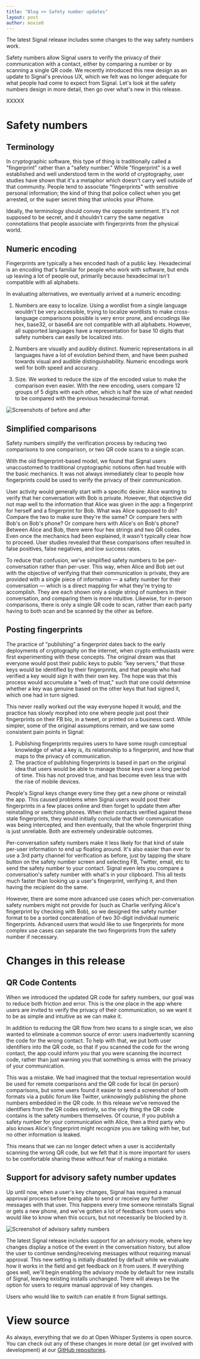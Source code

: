 ```yaml
---
title: "Blog >> Safety number updates"
layout: post
author: moxie0
---
```


The latest Signal release includes some changes to the way safety numbers work.

Safety numbers allow Signal users to verify the privacy of their communication with a contact, either by comparing
a number or by scanning a single QR code.  We recently introduced this new design as an update to Signal's previous UX,
which we felt was no longer adequate for what people had come to expect from Signal.  Let's look at the safety numbers
design in more detail, then go over what's new in this release.

XXXXX

# Safety numbers

## Terminology

In cryptographic software, this type of thing is traditionally called a "fingerprint" rather than a "safety number."
While "fingerprint" is a well established and well understood term in the world of cryptography, user studies have
shown that it's a metaphor which doesn't carry well outside of that community. People tend to associate
"fingerprints" with sensitive personal information; the kind of thing that police collect when you get arrested,
or the super secret thing that unlocks your iPhone.

Ideally, the terminology should convey the opposite sentiment.  It's not supposed to be secret, and it shouldn't carry
the same negative connotations that people associate with fingerprints from the physical world.

## Numeric encoding

Fingerprints are typically a hex encoded hash of a public key.  Hexadecimal is an encoding that's familiar for people
who work with software, but ends up leaving a lot of people out, primarily because hexadecimal isn't compatible with
all alphabets.

In evaluating alternatives, we eventually arrived at a numeric encoding:

1. Numbers are easy to localize. Using a wordlist from a single language wouldn't be very accessible, trying
   to localize wordlists to make cross-language comparisons possible is very error prone, and encodings
   like hex, base32, or base64 are not compatible with all alphabets.  However, all supported languages have
   a representation for base 10 digits that safety numbers can easily be localized into.

1. Numbers are visually and audibly distinct.  Numeric representations in all languages have a lot of
   evolution behind them, and have been pushed towards visual and audible distinguishability. Numeric
   encodings work well for both speed and accuracy.

1. Size. We worked to reduce the size of the encoded value to make the comparison even easier.
   With the new encoding, users compare 12 groups of 5 digits with each other, which is half the size
   of what needed to be compared with the previous hexadecimal format.

<img src="/blog/images/verify-before-after.png" alt="Screenshots of before and after"/>

## Simplified comparisons

Safety numbers simplify the verification process by reducing two comparisons to one comparison, or two
QR code scans to a single scan.

With the old fingerprint-based model, we found that Signal users unaccustomed to traditional cryptographic
notions often had trouble with the basic mechanics. It was not always immediately clear to people how
fingerprints could be used to verify the privacy of their communication.

User activity would generally start with a specific desire: Alice wanting to verify that her conversation
with Bob is private.  However, that objective did not map well to the information that Alice was given
in the app: a fingerprint for herself and a fingerprint for Bob.  What was Alice supposed to do? Compare
the two to make sure they're the same?  Or compare hers with Bob's on Bob's phone? Or compare hers with Alice's
on Bob's phone?  Between Alice and Bob, there were four hex strings and two QR codes. Even once the mechanics
had been explained, it wasn't typically clear how to proceed.  User studies revealed that these comparisons
often resulted in false positives, false negatives, and low success rates.

To reduce that confusion, we've simplified safety numbers to be per-conversation rather than per-user.  This way,
when Alice and Bob set out with the objective of verifying that their communication is private, they are provided
with a single piece of information &mdash; a safety number for their conversation &mdash; which is a
direct mapping for what they're trying to accomplish.  They are each shown only a single string of numbers in
their conversation, and comparing them is more intuitive. Likewise, for in-person comparisons, there
is only a single QR code to scan, rather than each party having to both scan and be scanned by the other as before.

## Posting fingerprints

The practice of "publishing" a fingerprint dates back to the early deployments of cryptography
on the internet, when crypto enthusiasts were first experimenting with these concepts.  The original dream was that
everyone would post their public keys to public "key servers," that those keys would be identified by 
their fingerprints, and that people who had verified a key would
sign it with their own key.  The hope was that this process would accumulate a "web of trust," such that one could
determine whether a key was genuine based on the other keys that had signed it, which one had in turn signed.

This never really worked out the way everyone hoped it would, and the practice has slowly morphed into one where
people just post their fingerprints on their FB bio, in a tweet, or printed on a business card.  While simpler,
some of the original assumptions remain, and we saw some consistent pain points in Signal:

1. Publishing fingerprints requires users to have some rough conceptual knowledge of what
   a key is, its relationship to a fingerprint, and how that maps to the privacy of communication.
1. The practice of publishing fingerprints is based in part on the original idea that users would be able to manage
   those keys over a long period of time.  This has not proved true, and has become even less true with the rise of mobile devices.

People's Signal keys change every time they get a new phone or reinstall the app.  This caused
problems when Signal users would post their fingerprints in a few places online and then forget to update them
after reinstalling or switching phones.  When their contacts verified against these stale fingerprints, they would
initially conclude that their communication was being intercepted, and then eventually, that the whole fingerprint
thing is just unreliable.  Both are extremely undesirable outcomes.

Per-conversation safety numbers make it less likely for that kind of stale per-user information to end
up floating around.  It's also easier than ever to use a 3rd party channel for verification as before, just
by tapping the share button on the safety number screen and selecting FB, Twitter, email, etc to send the
safety number to your contact.  Signal even lets you compare a conversation's safety number with what's in your
clipboard. This all tests much faster than looking up a user's fingerprint, verifying it, and then having the recipient
do the same.

However, there are some more advanced use cases which per-conversation safety numbers might not provide for
(such as Charlie verifying Alice's fingerprint by checking with Bob), so we designed the safety
number format to be a sorted concatenation of two 30-digit individual numeric fingerprints. Advanced users
that would like to use fingerprints for more complex use cases can separate the two fingerprints from the safety
number if necessary.

# Changes in this release

## QR Code Contents

When we introduced the updated QR code for safety numbers, our goal was to reduce both friction and error.
This is the one place in the app where users are invited to verify the privacy of their communication, so we
want it to be as simple and intuitive as we can make it.

In addition to reducing the QR flow from two scans to a single scan, we also wanted to eliminate a
common source of error: users inadvertently scanning the code for the wrong contact. To help with that,
we put both user identifiers into the QR code, so that if you scanned the code for the wrong contact, the
app could inform you that you were scanning the incorrect code, rather than just warning you that something
is amiss with the privacy of your communication.

This was a mistake. We had imagined that the textual representation would be used for remote comparisons and
the QR code for local (in person) comparisons, but some users found it easier to send a screenshot of both
formats via a public forum like Twitter, unknowingly publishing the phone numbers embedded in the QR code.  In this
release we've removed the identifiers from the QR codes entirely, so the only thing the QR code contains is
the safety numbers themselves. Of course, if you publish a safety number for your communication with Alice, then
a third party who also knows Alice's fingerprint might recognize you are talking with her, but no other information
is leaked.

This means that we can no longer detect when a user is accidentally scanning the wrong QR code, but we felt
that it is more important for users to be comfortable sharing these without fear of making a mistake. 

## Support for advisory safety number updates

Up until now, when a user's key changes, Signal has required a manual approval process before being able to
send or receive any further messages with that user.  This happens every time someone reinstalls Signal or
gets a new phone, and we've gotten a lot of feedback from users who would like to know when this occurs, but
not necessarily be blocked by it.

<img src="/blog/images/safety-numbers-advisory.png" alt="Screenshot of advisory safety numbers"/>

The latest Signal release includes support for an advisory mode, where key changes display a notice of the event in the
conversation history, but allow the user to continue sending/receiving messages without requiring manual
approval. This new setting is initially disabled by default while we evaluate how it works in the field
and get feedback on it from users. If everything goes well, we'll begin enabling the advisory mode by
default for new installs of Signal, leaving existing installs unchanged. There will always be the option
for users to require manual approval of key changes.

Users who would like to switch can enable it from Signal settings.

# View source

As always, everything that we do at Open Whisper Systems is open source. You can check out any of these changes
in more detail (or get involved with development) at our [GitHub repositories](https://github.com/whispersystems/).